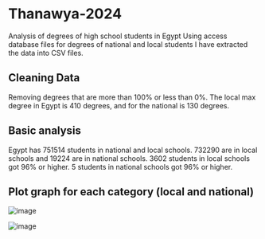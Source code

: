 # Thanawya-2024
Analysis of degrees of high school students in Egypt
Using access database files for degrees of national and local students I have extracted the data into CSV files.

## Cleaning Data
Removing degrees that are more than 100% or less than 0%.
The local max degree in Egypt is 410 degrees, and for the national is 130 degrees.

## Basic analysis
Egypt has 751514 students in national and local schools. 732290 are in local schools and 19224 are in national schools. 3602 students in local schools got 96% or higher. 5 students in national schools got 96% or higher.

## Plot graph for each category (local and national)

![image](https://github.com/user-attachments/assets/c3844166-7296-42da-a002-ab8ab7b7128f)


![image](https://github.com/user-attachments/assets/6e595882-7393-4582-8a88-3dc9e86ac895)
